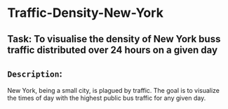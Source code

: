 # Traffic-Density-New-York
Task: To visualise the density of New York buss traffic distributed over 24 hours on a given day
---
## **`Description`:**

New York, being a small city, is plagued by traffic. The goal is to visualize the times of day with the highest public bus traffic for any given day.  

